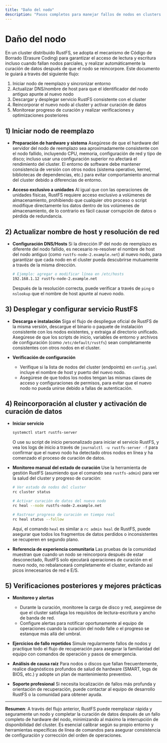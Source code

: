 ```yaml
---
title: "Daño del nodo"
description: "Pasos completos para manejar fallos de nodos en clusters RustFS. Incluye principalmente: preparación de hardware de nodo de reemplazo, actualización de configuración, despliegue de servicios, reincorporación al cluster, curación de datos y verificaciones posteriores con mejores prácticas."
---
```


# Daño del nodo

En un cluster distribuido RustFS, se adopta el mecanismo de Código de Borrado (Erasure Coding) para garantizar el acceso de lectura y escritura incluso cuando fallan nodos parciales, y realizar automáticamente la curación de datos después de que el nodo se reincorpore. Este documento le guiará a través del siguiente flujo:

1. Iniciar nodo de reemplazo y sincronizar entorno
2. Actualizar DNS/nombre de host para que el identificador del nodo antiguo apunte al nuevo nodo
3. Descargar y desplegar servicio RustFS consistente con el cluster
4. Reincorporar el nuevo nodo al cluster y activar curación de datos
5. Monitorear progreso de curación y realizar verificaciones y optimizaciones posteriores

## 1) Iniciar nodo de reemplazo

* **Preparación de hardware y sistema**
  Asegúrese de que el hardware del servidor del nodo de reemplazo sea aproximadamente consistente con el nodo fallido, incluyendo CPU, memoria, configuración de red y tipo de disco; incluso usar una configuración superior no afectará el rendimiento del cluster.
  El entorno de software debe mantener consistencia de versión con otros nodos (sistema operativo, kernel, bibliotecas de dependencias, etc.) para evitar comportamiento anormal del cluster debido a diferencias de entorno.

* **Acceso exclusivo a unidades**
  Al igual que con las operaciones de unidades físicas, RustFS requiere acceso exclusivo a volúmenes de almacenamiento, prohibiendo que cualquier otro proceso o script modifique directamente los datos dentro de los volúmenes de almacenamiento, de lo contrario es fácil causar corrupción de datos o pérdida de redundancia.

## 2) Actualizar nombre de host y resolución de red

* **Configuración DNS/Hosts**
  Si la dirección IP del nodo de reemplazo es diferente del nodo fallido, es necesario re-resolver el nombre de host del nodo antiguo (como `rustfs-node-2.example.net`) al nuevo nodo, para garantizar que cada nodo en el cluster pueda descubrirse mutuamente a través de la misma dirección.

  ```bash
  # Ejemplo: agregar o modificar línea en /etc/hosts
  192.168.1.12 rustfs-node-2.example.net
  ```

  Después de la resolución correcta, puede verificar a través de `ping` o `nslookup` que el nombre de host apunte al nuevo nodo.

## 3) Desplegar y configurar servicio RustFS

* **Descarga e instalación**
  Siga el flujo de despliegue oficial de RustFS de la misma versión, descargue el binario o paquete de instalación consistente con los nodos existentes, y extraiga al directorio unificado. Asegúrese de que los scripts de inicio, variables de entorno y archivos de configuración (como `/etc/default/rustfs`) sean completamente consistentes con otros nodos en el cluster.

* **Verificación de configuración**

  * Verifique si la lista de nodos del cluster (endpoints) en `config.yaml` incluye el nombre de host y puerto del nuevo nodo.
  * Asegúrese de que todos los nodos tengan las mismas claves de acceso y configuraciones de permisos, para evitar que el nuevo nodo no pueda unirse debido a fallas de autenticación.

## 4) Reincorporación al cluster y activación de curación de datos

* **Iniciar servicio**

  ```bash
  systemctl start rustfs-server
  ```

  O use su script de inicio personalizado para iniciar el servicio RustFS, y vea los logs de inicio a través de `journalctl -u rustfs-server -f` para confirmar que el nuevo nodo ha detectado otros nodos en línea y ha comenzado el proceso de curación de datos.

* **Monitoreo manual del estado de curación**
  Use la herramienta de gestión RustFS (asumiendo que el comando sea `rustfs-admin`) para ver la salud del cluster y progreso de curación:

  ```bash
  # Ver estado de nodos del cluster
  rc cluster status

  # Activar curación de datos del nuevo nodo
  rc heal --node rustfs-node-2.example.net

  # Rastrear progreso de curación en tiempo real
  rc heal status --follow
  ```

  Aquí, el comando `heal` es similar a `rc admin heal` de RustFS, puede asegurar que todos los fragmentos de datos perdidos o inconsistentes se recuperen en segundo plano.

* **Referencia de experiencia comunitaria**
  Las pruebas de la comunidad muestran que cuando un nodo se reincorpora después de estar desconectado, RustFS solo ejecutará operaciones de curación en el nuevo nodo, no rebalanceará completamente el cluster, evitando así picos innecesarios de red e E/S.

## 5) Verificaciones posteriores y mejores prácticas

* **Monitoreo y alertas**

  * Durante la curación, monitoree la carga de disco y red, asegúrese de que el cluster satisfaga los requisitos de lectura-escritura y ancho de banda de red.
  * Configure alertas para notificar oportunamente al equipo de operaciones cuando la curación del nodo falle o el progreso se estanque más allá del umbral.

* **Ejercicios de fallo repetidos**
  Simule regularmente fallos de nodos y practique todo el flujo de recuperación para asegurar la familiaridad del equipo con comandos de operación y pasos de emergencia.

* **Análisis de causa raíz**
  Para nodos o discos que fallan frecuentemente, realice diagnósticos profundos de salud de hardware (SMART, logs de BIOS, etc.) y adopte un plan de mantenimiento preventivo.

* **Soporte profesional**
  Si necesita localización de fallos más profunda y orientación de recuperación, puede contactar al equipo de desarrollo RustFS o la comunidad para obtener ayuda.

---

**Resumen**: A través del flujo anterior, RustFS puede reemplazar rápida y seguramente un nodo y completar la curación de datos después de un fallo completo de hardware del nodo, minimizando al máximo la interrupción de disponibilidad del cluster. Es esencial calibrar según su propio entorno y herramientas específicas de línea de comandos para asegurar consistencia de configuración y corrección del orden de operaciones.

